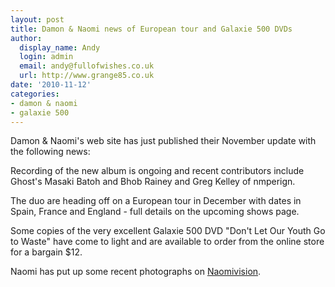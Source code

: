 ```yaml
---
layout: post
title: Damon & Naomi news of European tour and Galaxie 500 DVDs
author:
  display_name: Andy
  login: admin
  email: andy@fullofwishes.co.uk
  url: http://www.grange85.co.uk
date: '2010-11-12'
categories:
- damon & naomi
- galaxie 500
---
```

<p>Damon & Naomi's web site has just published their November update with the following news:</p>
<p>Recording of the new album is ongoing and recent contributors include Ghost's Masaki Batoh and Bhob Rainey and Greg Kelley of nmperign.</p>
<p>The duo are heading off on a European tour in December with dates in Spain, France and England - full details on the upcoming shows page.</p>
<p>Some copies of the very excellent Galaxie 500 DVD "Don't Let Our Youth Go to Waste" have come to light and are available to order from the online store for a bargain $12.</p>
<p>Naomi has put up some recent photographs on <a href="http://www.naomivision.com/">Naomivision</a>.</p>
